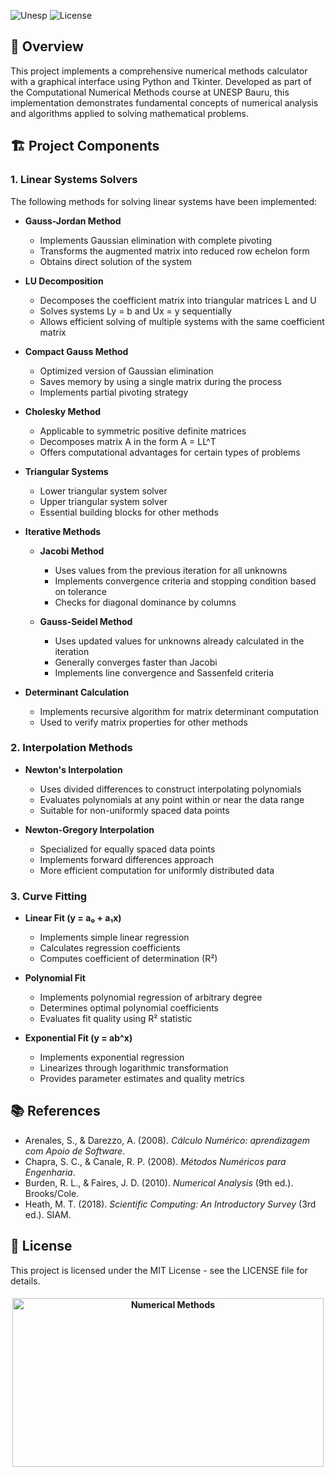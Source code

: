 ![Unesp](https://img.shields.io/badge/BCC-UNESP-Bauru.svg)
![License](https://img.shields.io/badge/Code%20License-MIT-blue.svg)

## 📑 Overview

This project implements a comprehensive numerical methods calculator with a graphical interface using Python and Tkinter. Developed as part of the Computational Numerical Methods course at UNESP Bauru, this implementation demonstrates fundamental concepts of numerical analysis and algorithms applied to solving mathematical problems.

## 🏗️ Project Components

### 1. Linear Systems Solvers

The following methods for solving linear systems have been implemented:

- **Gauss-Jordan Method**

  - Implements Gaussian elimination with complete pivoting
  - Transforms the augmented matrix into reduced row echelon form
  - Obtains direct solution of the system

- **LU Decomposition**

  - Decomposes the coefficient matrix into triangular matrices L and U
  - Solves systems Ly = b and Ux = y sequentially
  - Allows efficient solving of multiple systems with the same coefficient matrix

- **Compact Gauss Method**

  - Optimized version of Gaussian elimination
  - Saves memory by using a single matrix during the process
  - Implements partial pivoting strategy

- **Cholesky Method**

  - Applicable to symmetric positive definite matrices
  - Decomposes matrix A in the form A = LL^T
  - Offers computational advantages for certain types of problems

- **Triangular Systems**

  - Lower triangular system solver
  - Upper triangular system solver
  - Essential building blocks for other methods

- **Iterative Methods**

  - **Jacobi Method**

    - Uses values from the previous iteration for all unknowns
    - Implements convergence criteria and stopping condition based on tolerance
    - Checks for diagonal dominance by columns

  - **Gauss-Seidel Method**
    - Uses updated values for unknowns already calculated in the iteration
    - Generally converges faster than Jacobi
    - Implements line convergence and Sassenfeld criteria

- **Determinant Calculation**
  - Implements recursive algorithm for matrix determinant computation
  - Used to verify matrix properties for other methods

### 2. Interpolation Methods

- **Newton's Interpolation**

  - Uses divided differences to construct interpolating polynomials
  - Evaluates polynomials at any point within or near the data range
  - Suitable for non-uniformly spaced data points

- **Newton-Gregory Interpolation**
  - Specialized for equally spaced data points
  - Implements forward differences approach
  - More efficient computation for uniformly distributed data

### 3. Curve Fitting

- **Linear Fit (y = a₀ + a₁x)**

  - Implements simple linear regression
  - Calculates regression coefficients
  - Computes coefficient of determination (R²)

- **Polynomial Fit**

  - Implements polynomial regression of arbitrary degree
  - Determines optimal polynomial coefficients
  - Evaluates fit quality using R² statistic

- **Exponential Fit (y = ab^x)**
  - Implements exponential regression
  - Linearizes through logarithmic transformation
  - Provides parameter estimates and quality metrics

## 📚 References

- Arenales, S., & Darezzo, A. (2008). _Cálculo Numérico: aprendizagem com Apoio de Software_.
- Chapra, S. C., & Canale, R. P. (2008). _Métodos Numéricos para Engenharia_.
- Burden, R. L., & Faires, J. D. (2010). _Numerical Analysis_ (9th ed.). Brooks/Cole.
- Heath, M. T. (2018). _Scientific Computing: An Introductory Survey_ (3rd ed.). SIAM.

## 📄 License

This project is licensed under the MIT License - see the LICENSE file for details.

<h4 align="center">
<img src="https://socialify.git.ci/luisbernardinello/numerical-methods/image?font=Raleway&language=1&name=1&owner=1&pattern=Overlapping%20Hexagons&theme=Auto" alt="Numerical Methods" width="498" height="270" />
</h4>
